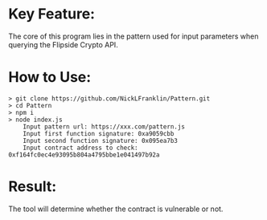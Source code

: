 # **Key Feature:**

The core of this program lies in the pattern used for input parameters when querying the Flipside Crypto API.

# **How to Use:**
    > git clone https://github.com/NickLFranklin/Pattern.git
    > cd Pattern
    > npm i
    > node index.js
        Input pattern url: https://xxx.com/pattern.js
        Input first function signature: 0xa9059cbb
        Input second function signature: 0x095ea7b3
        Input contract address to check: 0xf164fc0ec4e93095b804a4795bbe1e041497b92a

# **Result:**

The tool will determine whether the contract is vulnerable or not.
